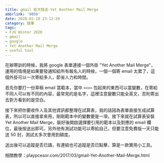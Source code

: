 ```yaml
---
title: gmail 批次發送-Yet Another Mail Merge
abbrlink: '9850'
date: 2020-02-10 23:12:29
category: 隨筆
tags:
- FJU Winter 2020
- gmail
- google
- Yet Another Mail Merge
- useful tool
---
```

在辦寒訓的時候，我將 google 表單連接一個外掛 "Yet Another Mail Merge"，運用的情境是如果要發通知給所有報名人的時候，一個一個寄 email 太累了，這個外掛可以一次寄給多人，節省人力和時間。
<!-- more -->
首先你要打一份草稿 email 當範本，當中 `<<>>` 包起來的東西可以當變數，在寄給不同人可以有不同的內容，最常見的是名字，這裡注意變數只能全英文，否則寄出去對方看到的是空白。

接下來把你要收件人及其他資訊都整理在試算表，我的話因為表單直接生成試算表，所以可以直接拿來用，剛剛範本中的變數要是一項，接下來就在試算表安裝 Yet Another Mail Merge，裝好後開啟選擇要引用的範本以及對應的 email 欄位，最後按送出即可。另外他有測試功能可以寄給自己，但要注意免費版一天只能送 50 封，測試太多次會用到額度。

送出後可以追蹤是否已讀，有連結也可追蹤是否已點擊，算是一款實用小工具。

相關教學：playpcesor.com/2017/03/gmail-Yet-Another-Mail-Merge.html